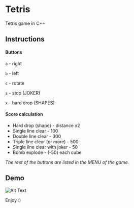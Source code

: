 # Tetris
Tetris game in C++

## Instructions

#### Buttons

```a``` - right

```b``` - left

```c``` - rotate

```s``` - stop (JOKER)

```x``` - hard drop (SHAPES)

#### Score calculation

* Hard drop (shape) - distance x2
* Single line clear - 100
* Double line clear - 300
* Triple line clear (or more) - 500
* Single line clear with joker - 50
* Bomb explode - (-50)  each cube

*The rest of the buttons are listed in the MENU of the game.*

## Demo
![Alt Text](https://www.dropbox.com/s/4v8w48ykj9tn9fi/Tetris.gif)

Enjoy :)
